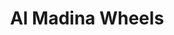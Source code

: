 ---
title: "Al Madina Wheels"
url: /karachi/al-madina-wheels-johair-rd-marwaari-lines/
shop: motorcycle
---
